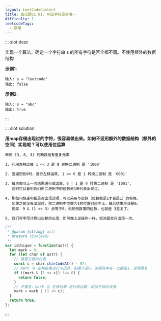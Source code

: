 ```yaml
---
layout: LeetCodeContent
title: 面试题01.01. 判定字符是否唯一
difficulty: 1
leetcodeTags:
  - 数组
---
```



::: slot desc

实现一个算法，确定一个字符串 s 的所有字符是否全都不同。不使用额外的数据结构

**示例1**:

```
输入: s = "leetcode"
输出: false 
```

**示例2**:

```
输入: s = "abc"
输出: true
```
:::


::: slot solution

**用map存储出现过的字符，很容易做出来。如何不适用额外的数据结构（额外的空间）实现呢？可以使用位运算**

```
举例 [3, 0, 3] 判断数组有重复元素

1. 利用左移运算 1 << 3 是 8 转换二进制 是 '1000'

2. 当遍历到0时，进行左移运算, 1 << 0 是 1 转换二进制 是 '0001'

3. 每次都与上一次结果进行或运算，8 | 1 是 9 转换二进制 是 '1001', 
   这时可以看到我们用二进制中的位数是1来代表出现过。

4. 那如何快速判断是否出现过呢，可以采用与运算（位数都是1才会是1）的特性。
   如果之前没有出现过，那二进制中位数为1的位置对应不上，最后结果应该是0。
   例如：9 & (1 << 3) 会等于8，说明倒数第四位数，也就是 3重复了。

5. 我们将字母计算出左移的长度，即可像上述操作一样，检测是否只出现一次。
```


```javascript
/**
 * @param {string} astr
 * @return {boolean}
 */
var isUnique = function(astr) {
  let mark = 0;
  for (let char of astr) {
    // 需要左移的位数
    const c = char.charCodeAt() - 97;
    // mark 与 左移结果进行与运算，如果不是0，说明其中有一位都是1，说明重复
    if ((mark & (1 << c)) !== 0) {
      return false;
    }
    // 不重复，mark 与 左移结果 进行或运算，相当于保存该值
    mark = mark | (1 << c);
  }
  return true;
};
```

:::